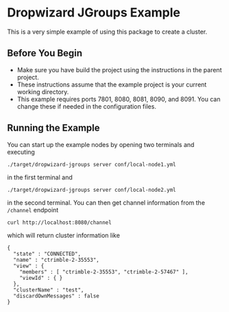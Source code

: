 # Dropwizard JGroups Example

This is a very simple example of using this package to create a cluster.

## Before You Begin

- Make sure you have build the project using the instructions in the parent project.  
- These instructions assume that the example project is your current working directory.
- This example requires ports 7801, 8080, 8081, 8090, and 8091.  You can change these if needed in the configuration files.

## Running the Example

You can start up the example nodes by opening two terminals and executing

```
./target/dropwizard-jgroups server conf/local-node1.yml
```
 
in the first terminal and
 
```
./target/dropwizard-jgroups server conf/local-node2.yml
```
  
in the second terminal.  You can then get channel information from the `/channel` endpoint

```
curl http://localhost:8080/channel
```

which will return cluster information like

```
{
  "state" : "CONNECTED",
  "name" : "ctrimble-2-35553",
  "view" : {
    "members" : [ "ctrimble-2-35553", "ctrimble-2-57467" ],
    "viewId" : { }
  },
  "clusterName" : "test",
  "discardOwnMessages" : false
}
```
